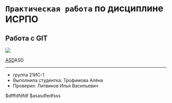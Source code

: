 # ``Практическая работа`` по дисциплине ИСРПО

## Работа с GIT

<p><img src = "https://static.wikia.nocookie.net/genshin-impact/images/6/6d/%D0%9F%D0%B5%D1%80%D1%81%D0%BE%D0%BD%D0%B0%D0%B6_%D0%A1%D0%BA%D0%B0%D1%80%D0%B0%D0%BC%D1%83%D1%87%D1%87%D0%B0_%D0%9F%D0%BE%D1%80%D1%82%D1%80%D0%B5%D1%82.png/revision/latest?cb=20210326070446&path-prefix=ru width = "350" ></p>

<p><a href = "https://www.google.com/search?q=%D1%81%D0%BA%D0%B0%D1%80%D0%B0%D0%BC%D1%83%D1%87%D1%87%D0%B0+%D0%BA%D0%B0%D1%80%D1%82%D0%B8%D0%BD%D0%BA%D0%B0&rlz=1C1GCEA_enRU1021RU1021&oq=%D1%81%D0%BA%D0%B0%D1%80%D0%B0%D0%BC%D1%83%D1%87%D1%87%D0%B0+%D0%BA%D0%B0%D1%80%D1%82%D0%B8%D0%BD%D0%BA%D0%B0&gs_lcrp=EgZjaHJvbWUyBggAEEUYOTIHCAEQIRigATIHCAIQIRigATIHCAMQIRigAdIBCTEwMTE3ajBqN6gCALACAA&sourceid=chrome&ie=UTF-8#vhid=yybhUZ1K5q1QkM&vssid=l">ASD</a>ASD</p>

-----

* группа 21ИС-1
* Выполнила студентка: Трофимова Алёна
* Проверил: Литвинов Илья Васильевич

$dfffdfdfdf
$asasdfedfsss